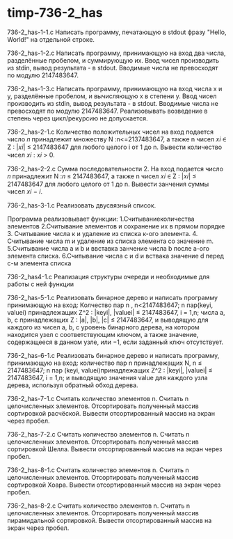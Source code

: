# timp-736-2_has
736-2_has-1-1.c
Написать программу, печатающую в stdout фразу "Hello, World!" на отдельной строке.

736-2_has-1-2.c
Написать программу, принимающую на вход два числа, разделённые пробелом, и суммирующую их. Ввод чисел производить из stdin, вывод результата - в stdout. Вводимые числа не превосходят по модулю 2147483647.

736-2_has-1-3.c
Написать программу, принимающую на вход числа x и y, разделённые пробелом, и вычисляющую x в степени y. Ввод чисел производить из stdin, вывод результата - в stdout. Вводимые числа не превосходят по модулю 2147483647. Реализовывать возведение в степень через цикл/рекурсию не допускается.

736-2_has-2-1.c
Количество положительных чисел
на вход подается число 𝑛 принадлежит множеству  N :n<=2137483647, а также n чисел 𝑥𝑖 ∈ Z : |𝑥𝑖| ≤ 2147483647 для любого целого i от 1 до n. Вывести количество чисел 𝑥𝑖 : 𝑥𝑖 > 0.

736-2_has-2-2.c
Сумма последовательности 2.
На вход подается число 𝑛 принадлежит N :𝑛 ≤ 2147483647, а также n чисел 𝑥𝑖 ∈ Z : |𝑥𝑖| ≤ 2147483647 для любого целого от 1 до n. Вывести занчения суммы чисел 𝑥𝑖 − 𝑖.

736-2_has-3-1.c
Реализовать двусвязный список.

Программа реализовывает функции:
1.Считываниеколичества  элементов
2.Считывание элементов и сохранение их в прямом порядке
3. Считывание числа к и удаление из списка к-ого элемента.
4. Считывание числа m и удаление из списка элемента со значение m.
5.Считывание числа a и b и ввставка занчение числа b после a-ого элемента списка.
6.Считывание числа c и d и вствака значение d перед c-м элемента списка



736-2_has4-1.c
Реализация структуры очереди и необходимые для работы с ней функции


736-2_has-5-1.c
Реализовать бинарное дерево и написать программу принимающую на вход:
Колчество пар n , n<2147483647;
n пар(keyi, valuei) принадлежащих  Z^2 : |keyi|, |valuei| ≤ 2147483647, i = 1,n;
числа a, b, c принадлежащих Z : |a|, |b|, |c| ≤ 2147483647,
и выводящую для каждого из чисел a, b, c уровень бинарного дерева, на котором находится узел с соответствующим ключом, а также значение, содержащееся в данном узле, или −1, если заданный ключ отсутствует.

736-2_has-6-1.c
Реализовать бинарное дерево и написать программу, принимающую на вход:
количество пар n принадлежащих N, n ≤ 2147483647;
n пар (keyi, valuei)принадлежащих Z^2 : |keyi|, |valuei| ≤ 2147483647, i = 1,n;
и выводящую значения value для каждого узла дерева, используя обратный обход дерева.

736-2_has-7-1.c
Считать количество элементов n.
Считать n целочисленных элементов.
Отсортировать полученный массив сортировкой расчёской.
Вывести отсортированный массив на экран через пробел.

736-2_has-7-2.c
Считать количество элементов n.
Считать n целочисленных элементов.
Отсортировать полученный массив сортировкой Шелла.
Вывести отсортированный массив на экран через пробел.

736-2_has-8-1.c
Считать количество элементов n.
Считать n целочисленных элементов.
Отсортировать полученный массив сортировкой Хоара.
Вывести отсортированный массив на экран через пробел.

736-2_has-8-2.c
Считать количество элементов n.
Считать n целочисленных элементов.
Oтсортировать полученный массив пирамидальной сортировкой.
Вывести отсортированный массив на экран через пробел.


